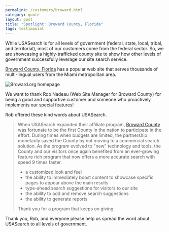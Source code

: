 ```yaml
---
permalink: /customers/broward.html
category: quote
layout: post
title: "Spotlight: Broward County, Florida"
tags: testimonial
---
```


While USASearch is for all levels of government (federal, state, local, tribal, and territorial), most of our customers come from the federal sector. So, we are showcasing a highly-trafficked county site to show how other levels of government successfully leverage our site search service.

[Broward County, Florida](http://www.broward.org) has a popular web site that serves thousands of multi-lingual users from the Miami metropolitan area.

![Broward.org homepage](http://f22818b4dfc10241d8a3-f1564c64756a8cfee25b6b19953b1d23.r31.cf2.rackcdn.com/tumblr_lloa7zX9zz1qid15q.png)

We want to thank Rob Nadeau (Web Site Manager for Broward County) for being a good and supportive customer and someone who proactively implements our special features!

Rob offered these kind words about USASearch.

> When USASearch expanded their affiliate program, [Broward County](http://www.broward.org) was fortunate to be the first County in the nation to participate in the effort. During times when budgets are limited, the partnership monetarily saved the County by not moving to a commercial search solution. As the program evolved to "new" technology and tools, the County and our visitors once again benefited from an ever-growing feature rich program that now offers a more accurate search with speed 9 times faster.
> 
> * a customized look and feel
> * the ability to immediately boost content to showcase specific pages to appear above the main results
> * type-ahead search suggestions for visitors to our site
> * the ability to add and remove search suggestions
> * the ability to generate reports
> 
> Thank you for a program that keeps on giving.

Thank you, Rob, and everyone please help us spread the word about USASearch to all levels of government.